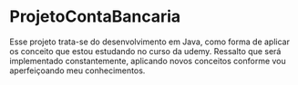# ProjetoContaBancaria
Esse projeto trata-se do desenvolvimento em Java, como forma de aplicar os conceito que estou estudando no curso da udemy. Ressalto que será implementado constantemente, aplicando novos conceitos conforme vou aperfeiçoando meu conhecimentos.
